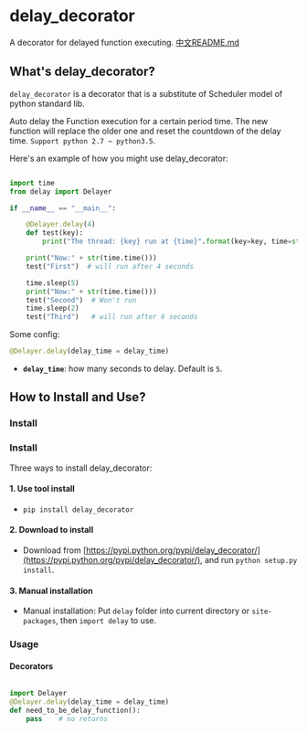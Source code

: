 # delay_decorator
A decorator for delayed function executing.  [中文README.md](README_zh.md)

## What's delay_decorator?

`delay_decorator` is a decorator that is a substitute of Scheduler model of python standard lib.

Auto delay the Function execution for a certain period time.
The new function will replace the older one and reset the countdown of the delay time. `Support python 2.7 ~ python3.5`.

Here's an example of how you might use delay_decorator:

```python

import time
from delay import Delayer

if __name__ == "__main__":

    @Delayer.delay(4)
    def test(key):
        print("The thread: {key} run at {time}".format(key=key, time=str(time.time())))

    print("Now:" + str(time.time()))
    test("First")  # will run after 4 seconds

    time.sleep(5)
    print("Now:" + str(time.time()))
    test("Second")  # Won't run
    time.sleep(2)
    test("Third")   # will run after 6 seconds

```

Some config:

```python
@Delayer.delay(delay_time = delay_time)
```

 - **`delay_time`**: how many seconds to delay. Default is `5`.

 

## How to Install and Use?

### Install

### Install

Three ways to install delay_decorator: 

#### 1. Use tool install

 - `pip install delay_decorator`

#### 2. Download to install

 - Download from [https://pypi.python.org/pypi/delay_decorator/](https://pypi.python.org/pypi/delay_decorator/), and run `python setup.py install`.

#### 3. Manual installation

 - Manual installation: Put `delay` folder into current directory or `site-packages`, then `import delay` to use.


### Usage

#### Decorators

```python

import Delayer
@Delayer.delay(delay_time = delay_time)
def need_to_be_delay_function():
	pass    # no returns

```
